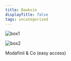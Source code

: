```yaml
---
title: Bawkxie
displayTitle: false
tags: uncategorised
---
```


![box1](https://d2w9rnfcy7mm78.cloudfront.net/11138624/original_24f007dfd4d0c2e6eb4888532c4bc761.jpg?1615507943?bc=0)

![box2](https://d2w9rnfcy7mm78.cloudfront.net/11846647/original_79ca1c10f50a8643fd722d7e5ba5a378.jpg?1620205580?bc=0)

Modafinil & Co (easy access) 